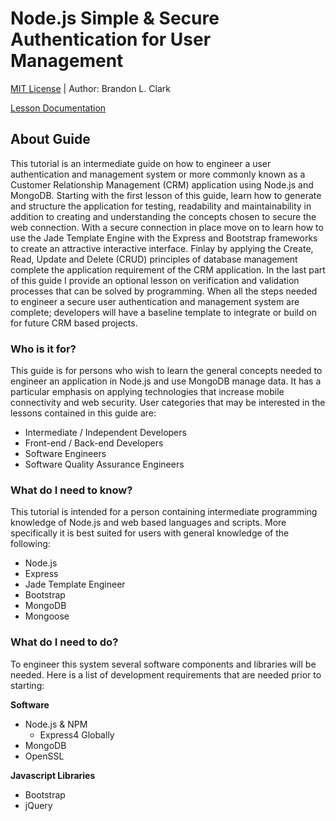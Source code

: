 # Node.js Simple & Secure Authentication for User Management
[MIT License](LICENSE) | Author: Brandon L. Clark

[Lesson Documentation](/lessons/README.md) 

## About Guide
This tutorial is an intermediate guide on how to engineer a user authentication and management system or more commonly known as a Customer Relationship Management (CRM) application using Node.js and MongoDB.  Starting with the first lesson of this guide, learn how to generate and structure the application for testing, readability and maintainability in addition to creating and understanding the concepts chosen to secure the web connection.  With a secure connection in place move on to learn how to use the Jade Template Engine with the Express and Bootstrap frameworks to create an attractive interactive interface.  Finlay by applying  the Create, Read, Update and Delete (CRUD) principles of database management complete the application requirement of the CRM application. In the last part of this guide I provide an optional lesson on verification and validation processes that can be solved by  programming.  When all the steps needed to engineer a secure user authentication and management system are complete; developers will have a baseline template to integrate or build on for future CRM based projects.

### Who is it for?
This guide is for persons who wish to learn the general concepts needed to engineer an application in Node.js and use MongoDB manage data.  It has a particular emphasis on applying technologies that increase mobile connectivity and web security.  User categories that may be interested in the lessons contained in this guide are: 

  * Intermediate / Independent Developers
  * Front-end / Back-end Developers
  * Software Engineers
  * Software Quality Assurance Engineers

### What do I need to know?
This tutorial is intended for a person containing intermediate programming knowledge of Node.js and web based languages and scripts. More specifically it is best suited for users with general knowledge of the following:

  * Node.js
  * Express 
  * Jade Template Engineer
  * Bootstrap
  * MongoDB
  * Mongoose

### What do I need to do?
To engineer this system several software components and libraries will be needed.  Here is a list of development requirements that are needed prior to starting:

**Software**
  * Node.js & NPM
    * Express4 Globally
  * MongoDB
  * OpenSSL

**Javascript Libraries**
  * Bootstrap
  * jQuery
